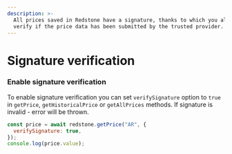 ```yaml
---
description: >-
  All prices saved in Redstone have a signature, thanks to which you always can
  verify if the price data has been submitted by the trusted provider.
---
```


# Signature verification

### Enable signature verification

To enable signature verification you can set `verifySignature` option to `true` in `getPrice`, `getHistoricalPrice` or `getAllPrices` methods. If signature is invalid - error will be thrown.

```javascript
const price = await redstone.getPrice("AR", {
  verifySignature: true,
});
console.log(price.value);
```


